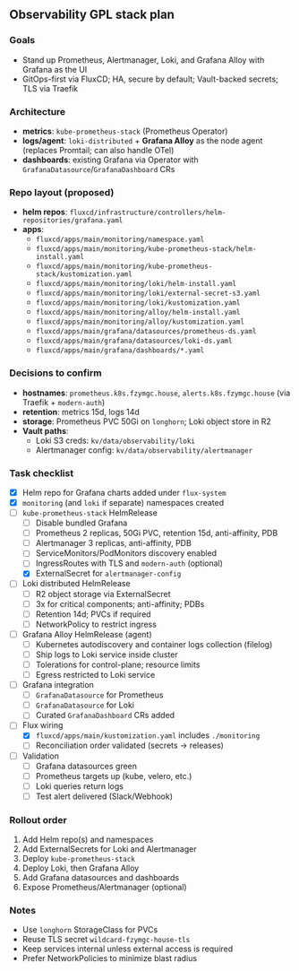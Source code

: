 ## Observability GPL stack plan

### Goals
- Stand up Prometheus, Alertmanager, Loki, and Grafana Alloy with Grafana as the UI
- GitOps-first via FluxCD; HA, secure by default; Vault-backed secrets; TLS via Traefik

### Architecture
- **metrics**: `kube-prometheus-stack` (Prometheus Operator)
- **logs/agent**: `loki-distributed` + **Grafana Alloy** as the node agent (replaces Promtail; can also handle OTel)
- **dashboards**: existing Grafana via Operator with `GrafanaDatasource`/`GrafanaDashboard` CRs

### Repo layout (proposed)
- **helm repos**: `fluxcd/infrastructure/controllers/helm-repositories/grafana.yaml`
- **apps**:
  - `fluxcd/apps/main/monitoring/namespace.yaml`
  - `fluxcd/apps/main/monitoring/kube-prometheus-stack/helm-install.yaml`
  - `fluxcd/apps/main/monitoring/kube-prometheus-stack/kustomization.yaml`
  - `fluxcd/apps/main/monitoring/loki/helm-install.yaml`
  - `fluxcd/apps/main/monitoring/loki/external-secret-s3.yaml`
  - `fluxcd/apps/main/monitoring/loki/kustomization.yaml`
  - `fluxcd/apps/main/monitoring/alloy/helm-install.yaml`
  - `fluxcd/apps/main/monitoring/alloy/kustomization.yaml`
  - `fluxcd/apps/main/grafana/datasources/prometheus-ds.yaml`
  - `fluxcd/apps/main/grafana/datasources/loki-ds.yaml`
  - `fluxcd/apps/main/grafana/dashboards/*.yaml`

### Decisions to confirm
- **hostnames**: `prometheus.k8s.fzymgc.house`, `alerts.k8s.fzymgc.house` (via Traefik + `modern-auth`)
- **retention**: metrics 15d, logs 14d
- **storage**: Prometheus PVC 50Gi on `longhorn`; Loki object store in R2
- **Vault paths**:
  - Loki S3 creds: `kv/data/observability/loki`
  - Alertmanager config: `kv/data/observability/alertmanager`

### Task checklist
- [x] Helm repo for Grafana charts added under `flux-system`
- [x] `monitoring` (and `loki` if separate) namespaces created
- [ ] `kube-prometheus-stack` HelmRelease
  - [ ] Disable bundled Grafana
  - [ ] Prometheus 2 replicas, 50Gi PVC, retention 15d, anti-affinity, PDB
  - [ ] Alertmanager 3 replicas, anti-affinity, PDB
  - [ ] ServiceMonitors/PodMonitors discovery enabled
  - [ ] IngressRoutes with TLS and `modern-auth` (optional)
  - [x] ExternalSecret for `alertmanager-config`
- [ ] Loki distributed HelmRelease
  - [ ] R2 object storage via ExternalSecret
  - [ ] 3x for critical components; anti-affinity; PDBs
  - [ ] Retention 14d; PVCs if required
  - [ ] NetworkPolicy to restrict ingress
- [ ] Grafana Alloy HelmRelease (agent)
  - [ ] Kubernetes autodiscovery and container logs collection (filelog)
  - [ ] Ship logs to Loki service inside cluster
  - [ ] Tolerations for control-plane; resource limits
  - [ ] Egress restricted to Loki service
- [ ] Grafana integration
  - [ ] `GrafanaDatasource` for Prometheus
  - [ ] `GrafanaDatasource` for Loki
  - [ ] Curated `GrafanaDashboard` CRs added
- [ ] Flux wiring
  - [x] `fluxcd/apps/main/kustomization.yaml` includes `./monitoring`
  - [ ] Reconciliation order validated (secrets -> releases)
- [ ] Validation
  - [ ] Grafana datasources green
  - [ ] Prometheus targets up (kube, velero, etc.)
  - [ ] Loki queries return logs
  - [ ] Test alert delivered (Slack/Webhook)

### Rollout order
1. Add Helm repo(s) and namespaces
2. Add ExternalSecrets for Loki and Alertmanager
3. Deploy `kube-prometheus-stack`
4. Deploy Loki, then Grafana Alloy
5. Add Grafana datasources and dashboards
6. Expose Prometheus/Alertmanager (optional)

### Notes
- Use `longhorn` StorageClass for PVCs
- Reuse TLS secret `wildcard-fzymgc-house-tls`
- Keep services internal unless external access is required
- Prefer NetworkPolicies to minimize blast radius
